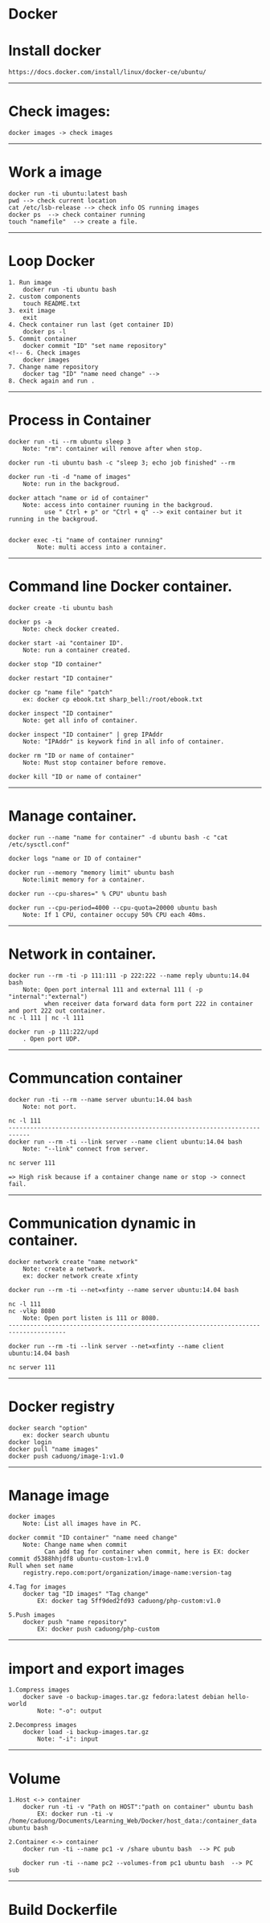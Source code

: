 # Docker

# Install docker 
	https://docs.docker.com/install/linux/docker-ce/ubuntu/

--------------------------------------------------------------------

# Check images: 
	docker images -> check images
---------------------------------------------------------------------

# Work a image
	docker run -ti ubuntu:latest bash
	pwd --> check current location
	cat /etc/lsb-release --> check info OS running images  
	docker ps  --> check container running
	touch "namefile"  --> create a file.
--------------------------------------------------------------------

# Loop Docker 
	1. Run image
		docker run -ti ubuntu bash
	2. custom components
		touch README.txt
	3. exit image
		exit
	4. Check container run last (get container ID)
		docker ps -l
	5. Commit container
		docker commit "ID" "set name repository"
	<!-- 6. Check images
		docker images
	7. Change name repository 
		docker tag "ID" "name need change" -->
	8. Check again and run .
--------------------------------------------------------------------

# Process in Container
	docker run -ti --rm ubuntu sleep 3 
		Note: "rm": container will remove after when stop.

	docker run -ti ubuntu bash -c "sleep 3; echo job finished" --rm 
	
	docker run -ti -d "name of images" 
		Note: run in the backgroud.

	docker attach "name or id of container" 
		Note: access into container ruuning in the backgroud.
			  use " Ctrl + p" or "Ctrl + q" --> exit container but it running in the backgroud.
	

	docker exec -ti "name of container running"  
			Note: multi access into a container. 
--------------------------------------------------------------------

# Command line Docker container.
	docker create -ti ubuntu bash 

	docker ps -a  
		Note: check docker created.

	docker start -ai "container ID". 
		Note: run a container created.

	docker stop "ID container" 

	docker restart "ID container"

	docker cp "name file" "patch" 
		ex: docker cp ebook.txt sharp_bell:/root/ebook.txt
	
	docker inspect "ID container"  
		Note: get all info of container. 

	docker inspect "ID container" | grep IPAddr   
		Note: "IPAddr" is keywork find in all info of container.

	docker rm "ID or name of container" 
		Note: Must stop container before remove. 

	docker kill "ID or name of container" 
--------------------------------------------------------------------

# Manage container.
	docker run --name "name for container" -d ubuntu bash -c "cat /etc/sysctl.conf"
		
	docker logs "name or ID of container"

	docker run --memory "memory limit" ubuntu bash   
		Note:limit memory for a container.

	docker run --cpu-shares=" % CPU" ubuntu bash

	docker run --cpu-period=4000 --cpu-quota=20000 ubuntu bash
		Note: If 1 CPU, container occupy 50% CPU each 40ms.
--------------------------------------------------------------------

# Network in container.
	docker run --rm -ti -p 111:111 -p 222:222 --name reply ubuntu:14.04 bash
		Note: Open port internal 111 and external 111 ( -p "internal":"external")
			  when receiver data forward data form port 222 in container and port 222 out container.
	nc -l 111 | nc -l 111

	docker run -p 111:222/upd 
		. Open port UDP.
--------------------------------------------------------------------

# Communcation container
	docker run -ti --rm --name server ubuntu:14.04 bash	
		Note: not port.
	
	nc -l 111
	----------------------------------------------------------------------------
	docker run --rm -ti --link server --name client ubuntu:14.04 bash
		Note: "--link" connect from server.

	nc server 111

	=> High risk because if a container change name or stop -> connect fail. 
--------------------------------------------------------------------

# Communication dynamic in container.
	docker network create "name network"  
		Note: create a network.
		ex: docker network create xfinty

	docker run --rm -ti --net=xfinty --name server ubuntu:14.04 bash
	
	nc -l 111
	nc -vlkp 8080
		Note: Open port listen is 111 or 8080.
	--------------------------------------------------------------------------------------

	docker run --rm -ti --link server --net=xfinty --name client ubuntu:14.04 bash

	nc server 111
--------------------------------------------------------------------

# Docker registry
	docker search "option" 
		ex: docker search ubuntu  
	docker login 
	docker pull "name images"
	docker push caduong/image-1:v1.0
--------------------------------------------------------------------

# Manage image
	docker images 
		Note: List all images have in PC.

	docker commit "ID container" "name need change"
		Note: Change name when commit  
			  Can add tag for container when commit, here is EX: docker commit d5388hhjdf8 ubuntu-custom-1:v1.0	
	Rull when set name
		registry.repo.com:port/organization/image-name:version-tag

	4.Tag for images
		docker tag "ID images" "Tag change"
			EX: docker tag 5ff9ded2fd93 caduong/php-custom:v1.0
	
	5.Push images
		docker push "name repository"
			EX: docker push caduong/php-custom
--------------------------------------------------------------------

# import and export images
	1.Compress images
		docker save -o backup-images.tar.gz fedora:latest debian hello-world
			Note: "-o": output 

	2.Decompress images
		docker load -i backup-images.tar.gz
			Note: "-i": input
--------------------------------------------------------------------

# Volume 
	1.Host <-> container    
		docker run -ti -v "Path on HOST":"path on container" ubuntu bash
			EX: docker run -ti -v /home/caduong/Documents/Learning_Web/Docker/host_data:/container_data ubuntu bash

	2.Container <-> container 
		docker run -ti --name pc1 -v /share ubuntu bash  --> PC pub

		docker run -ti --name pc2 --volumes-from pc1 ubuntu bash  --> PC sub
--------------------------------------------------------------------

# Build Dockerfile
	
